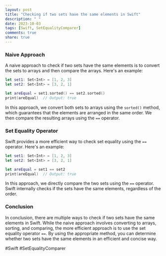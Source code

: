 ```yaml
---
layout: post
title: "Checking if two sets have the same elements in Swift"
description: " "
date: 2023-10-03
tags: [Swift, SetEqualityComparer]
comments: true
share: true
---
```


### Naive Approach
A naive approach to check if two sets have the same elements is to convert the sets to arrays and then compare the arrays. Here's an example:

```swift
let set1: Set<Int> = [1, 2, 3]
let set2: Set<Int> = [3, 2, 1]

let areEqual = set1.sorted() == set2.sorted()
print(areEqual)  // Output: true
```
In this approach, we convert both sets to arrays using the `sorted()` method, which guarantees that the elements are arranged in the same order. We then compare the resulting arrays using the `==` operator.

### Set Equality Operator
Swift provides a more efficient way to check set equality using the `==` operator. Here's an example:

```swift
let set1: Set<Int> = [1, 2, 3]
let set2: Set<Int> = [3, 2, 1]

let areEqual = set1 == set2
print(areEqual)  // Output: true
```
In this approach, we directly compare the two sets using the `==` operator. Swift internally checks if the sets have the same elements, regardless of the order.

### Conclusion
In conclusion, there are multiple ways to check if two sets have the same elements in Swift. While the naive approach involves converting to arrays, sorting, and comparing, the more efficient approach is to use the set equality operator `==`. By using the appropriate method, you can determine whether two sets have the same elements in an efficient and concise way.

#Swift #SetEqualityComparer